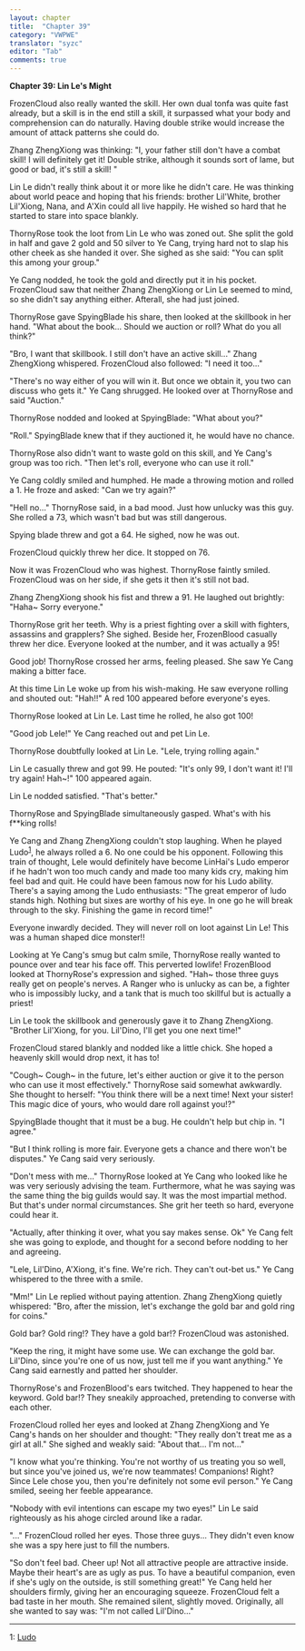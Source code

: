 ```yaml
---
layout: chapter
title:  "Chapter 39"
category: "VWPWE"
translator: "syzc"
editor: "Tab"
comments: true
---
```


**Chapter 39: Lin Le's Might**
 
FrozenCloud also really wanted the skill. Her own dual tonfa was quite fast already, but a skill is in the end still a skill, it surpassed what your body and comprehension can do naturally. Having double strike would increase the amount of attack patterns she could do.
 
Zhang ZhengXiong was thinking: "I, your father still don't have a combat skill! I will definitely get it! Double strike, although it sounds sort of lame, but good or bad, it's still a skill! "
 
Lin Le didn't really think about it or more like he didn't care. He was thinking about world peace and hoping that his friends: brother Lil'White, brother Lil'Xiong, Nana, and A'Xin could all live happily. He wished so hard that he started to stare into space blankly.
 
ThornyRose took the loot from Lin Le who was zoned out. She split the gold in half and gave 2 gold and 50 silver to Ye Cang, trying hard not to slap his other cheek as she handed it over. She sighed as she said: "You can split this among your group."
 
Ye Cang nodded, he took the gold and directly put it in his pocket. FrozenCloud saw that neither Zhang ZhengXiong or Lin Le seemed to mind, so she didn't say anything either. Afterall, she had just joined.
 
ThornyRose gave SpyingBlade his share, then looked at the skillbook in her hand. "What about the book... Should we auction or roll? What do you all think?"
 
"Bro, I want that skillbook. I still don't have an active skill..." Zhang ZhengXiong whispered. FrozenCloud also followed: "I need it too..."
 
"There's no way either of you will win it. But once we obtain it, you two can discuss who gets it." Ye Cang shrugged. He looked over at ThornyRose and said "Auction."
 
ThornyRose nodded and looked at SpyingBlade: "What about you?"
 
"Roll." SpyingBlade knew that if they auctioned it, he would have no chance.
 
ThornyRose also didn't want to waste gold on this skill, and Ye Cang's group was too rich. "Then let's roll, everyone who can use it roll."
 
Ye Cang coldly smiled and humphed. He made a throwing motion and rolled a 1. He froze and asked: "Can we try again?"
 
"Hell no..." ThornyRose said, in a bad mood. Just how unlucky was this guy. She rolled a 73, which wasn't bad but was still dangerous.
 
Spying blade threw and got a 64. He sighed, now he was out.
 
FrozenCloud quickly threw her dice. It stopped on 76.
 
Now it was FrozenCloud who was highest. ThornyRose faintly smiled. FrozenCloud was on her side, if she gets it then it's still not bad.
 
Zhang ZhengXiong shook his fist and threw a 91. He laughed out brightly: "Haha~ Sorry everyone."
 
ThornyRose grit her teeth. Why is a priest fighting over a skill with fighters, assassins and grapplers? She sighed. Beside her, FrozenBlood casually threw her dice. Everyone looked at the number, and it was actually a 95!
 
Good job! ThornyRose crossed her arms, feeling pleased. She saw Ye Cang making a bitter face.
 
At this time Lin Le woke up from his wish-making. He saw everyone rolling and shouted out: "Hah!!" A red 100 appeared before everyone's eyes.
 
ThornyRose looked at Lin Le. Last time he rolled, he also got 100!
 
"Good job Lele!" Ye Cang reached out and pet Lin Le. 
 
ThornyRose doubtfully looked at Lin Le. "Lele, trying rolling again."
 
Lin Le casually threw and got 99. He pouted: "It's only 99, I don't want it! I'll try again! Hah~!" 100 appeared again.
 
Lin Le nodded satisfied. "That's better."
 
ThornyRose and SpyingBlade simultaneously gasped. What's with his f\*\*king rolls!
 
Ye Cang and Zhang ZhengXiong couldn't stop laughing. When he played Ludo<sup>[1](#footnote1)</sup>, he always rolled a 6. No one could be his opponent. Following this train of thought, Lele would definitely have become LinHai's Ludo emperor if he hadn't won too much candy and made too many kids cry, making him feel bad and quit. He could have been famous now for his Ludo ability. There's a saying among the Ludo enthusiasts: "The great emperor of ludo stands high. Nothing but sixes are worthy of his eye. In one go he will break through to the sky. Finishing the game in record time!" 
 
Everyone inwardly decided. They will never roll on loot against Lin Le! This was a human shaped dice monster!!
 
Looking at Ye Cang's smug but calm smile, ThornyRose really wanted to pounce over and tear his face off. This perverted lowlife! FrozenBlood looked at ThornyRose's expression and sighed. "Hah~ those three guys really get on people's nerves. A Ranger who is unlucky as can be, a fighter who is impossibly lucky, and a tank that is much too skillful but is actually a priest!
 
Lin Le took the skillbook and generously gave it to Zhang ZhengXiong. "Brother Lil'Xiong, for you. Lil'Dino, I'll get you one next time!"
 
FrozenCloud stared blankly and nodded like a little chick. She hoped a heavenly skill would drop next, it has to!
 
"Cough~ Cough~ in the future, let's either auction or give it to the person who can use it most effectively." ThornyRose said somewhat awkwardly. She thought to herself: "You think there will be a next time! Next your sister! This magic dice of yours, who would dare roll against you!?"
 
SpyingBlade thought that it must be a bug. He couldn't help but chip in. "I agree." 
 
"But I think rolling is more fair. Everyone gets a chance and there won't be disputes." Ye Cang said very seriously.
 
"Don't mess with me..." ThornyRose looked at Ye Cang who looked like he was very seriously advising the team. Furthermore, what he was saying was the same thing the big guilds would say. It was the most impartial method. But that's under normal circumstances. She grit her teeth so hard, everyone could hear it.
 
"Actually, after thinking it over, what you say makes sense. Ok" Ye Cang felt she was going to explode, and thought for a second before nodding to her and agreeing.
 
"Lele, Lil'Dino, A'Xiong, it's fine. We're rich. They can't out-bet us." Ye Cang whispered to the three with a smile.
 
"Mm!" Lin Le replied without paying attention. Zhang ZhengXiong quietly whispered: "Bro, after the mission, let's exchange the gold bar and gold ring for coins."
 
Gold bar? Gold ring!? They have a gold bar!? FrozenCloud was astonished. 
 
"Keep the ring, it might have some use. We can exchange the gold bar. Lil'Dino, since you're one of us now, just tell me if you want anything." Ye Cang said earnestly and patted her shoulder.
 
ThornyRose's and FrozenBlood's ears twitched. They happened to hear the keyword. Gold bar!? They sneakily approached, pretending to converse with each other.
 
FrozenCloud rolled her eyes and looked at Zhang ZhengXiong and Ye Cang's hands on her shoulder and thought: "They really don't treat me as a girl at all." She sighed and weakly said: "About that... I'm not..."
 
"I know what you're thinking. You're not worthy of us treating you so well, but since you've joined us, we're now teammates! Companions! Right? Since Lele chose you, then you're definitely not some evil person." Ye Cang smiled, seeing her feeble appearance. 
 
"Nobody with evil intentions can escape my two eyes!" Lin Le said righteously as his ahoge circled around like a radar. 
 
"..." FrozenCloud rolled her eyes. Those three guys... They didn't even know she was a spy here just to fill the numbers.
 
"So don't feel bad. Cheer up! Not all attractive people are attractive inside. Maybe their heart's are as ugly as pus. To have a beautiful companion, even if she's ugly on the outside, is still something great!" Ye Cang held her shoulders firmly, giving her an encouraging squeeze. FrozenCloud felt a bad taste in her mouth. She remained silent, slightly moved. Originally, all she wanted to say was: "I'm not called Lil'Dino..."

---

<a name="footnote1">1</a>: <a href="https://www.google.ca/search?q=ludo&source=lnms&tbm=isch&sa=X&ved=0ahUKEwiHkbfvlJ7UAhVL_4MKHSFAD8MQ_AUIBigB&biw=840&bih=868">Ludo</a>
